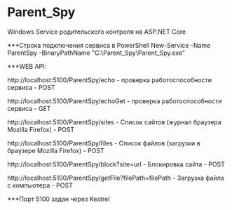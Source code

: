 # Parent_Spy

Windows Service родительского контроля на ASP.NET Core

***Строка подключения сервиса в PowerShell New-Service -Name ParentSpy -BinaryPathName "C:\Parent_Spy\Parent_Spy.exe"

***WEB API:

http://localhost:5100/ParentSpy/echo - проверка работоспособности сервиса - POST

http://localhost:5100/ParentSpy/echoGet - проверка работоспособности сервиса - GET

http://localhost:5100/ParentSpy/sites - Список сайтов (журнал браузера Mozilla Firefox) - POST

http://localhost:5100/ParentSpy/files - Список файлов (загрузки в браузере Mozilla Firefox) - POST 

http://localhost:5100/ParentSpy/block?site=url - Блокировка сайта - POST 

http://localhost:5100/ParentSpy/getFile?filePath=filePath - Загрузка файла с компьютера - POST 


***Порт 5100 задан через Kestrel

